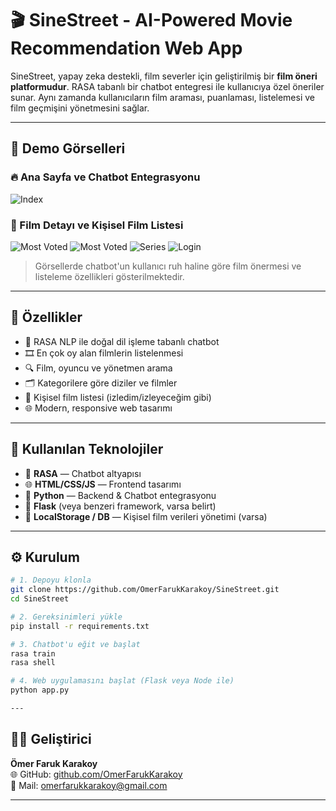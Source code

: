# 🎬 SineStreet - AI-Powered Movie Recommendation Web App

SineStreet, yapay zeka destekli, film severler için geliştirilmiş bir **film öneri platformudur**. RASA tabanlı bir chatbot entegresi ile kullanıcıya özel öneriler sunar. Aynı zamanda kullanıcıların film araması, puanlaması, listelemesi ve film geçmişini yönetmesini sağlar.

---

## 📸 Demo Görselleri

### 🔥 Ana Sayfa ve Chatbot Entegrasyonu
![Index](![index](https://github.com/user-attachments/assets/245ce796-79ac-44e6-a4f5-04a4ce0c1b94))

### 🎥 Film Detayı ve Kişisel Film Listesi
![Most Voted](![movies](https://github.com/user-attachments/assets/ce4cd59d-ecfb-4fc6-a47d-f0c8e3c62c59))
![Most Voted](![movies2](https://github.com/user-attachments/assets/c4d8863a-4db1-4de2-af08-fac1a33f3988))
![Series](![series](https://github.com/user-attachments/assets/c3b84e4a-f5ab-4e49-97a0-4420d819fcab))
![Login](![login](https://github.com/user-attachments/assets/63acbcec-08c6-49f0-9325-5cd1cfd61eb3))

> Görsellerde chatbot'un kullanıcı ruh haline göre film önermesi ve listeleme özellikleri gösterilmektedir.

---

## 🚀 Özellikler

- 🤖 RASA NLP ile doğal dil işleme tabanlı chatbot
- 🎞️ En çok oy alan filmlerin listelenmesi
- 🔍 Film, oyuncu ve yönetmen arama
- 🗂️ Kategorilere göre diziler ve filmler
- 📝 Kişisel film listesi (izledim/izleyeceğim gibi)
- 🌐 Modern, responsive web tasarımı

---

## 🧠 Kullanılan Teknolojiler

- 💬 **RASA** — Chatbot altyapısı
- 🌐 **HTML/CSS/JS** — Frontend tasarımı
- 🐍 **Python** — Backend & Chatbot entegrasyonu
- 📁 **Flask** (veya benzeri framework, varsa belirt)
- 💾 **LocalStorage / DB** — Kişisel film verileri yönetimi (varsa)

---

## ⚙️ Kurulum

```bash
# 1. Depoyu klonla
git clone https://github.com/OmerFarukKarakoy/SineStreet.git
cd SineStreet

# 2. Gereksinimleri yükle
pip install -r requirements.txt

# 3. Chatbot'u eğit ve başlat
rasa train
rasa shell

# 4. Web uygulamasını başlat (Flask veya Node ile)
python app.py

---
```
## 👨‍💻 Geliştirici

**Ömer Faruk Karakoy**    
🌐 GitHub: [github.com/OmerFarukKarakoy](https://github.com/OmerFarukKarakoy)  
📧 Mail: omerfarukkarakoy@gmail.com

---

